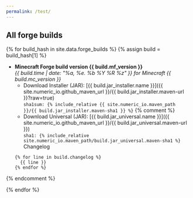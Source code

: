 ```yaml
---
permalink: /test/
---
```


## All forge builds

{% for build_hash in site.data.forge_builds %}
{% assign build = build_hash[1] %}

* **Minecraft Forge build version {{ build.mf_version }}**  
  *{{ build.time | date: "%a, %e. %b %Y %R %z" }} for Minecraft {{
    build.mc_version
  }}*
  - Download Installer (JAR): [{{ build.jar_installer.name }}]({{
    site.numeric_io.github_maven_url }}/{{ build.jar_installer.maven-url
    }}?raw=true)  
    `sha1sum: {% include_relative {{ site.numeric_io.maven_path }}/{{ build.jar_installer.maven-sha1 }} %}`
{% comment %}
  - Download Universal (JAR): [{{ build.jar_universal.name }}]({{
    site.numeric_io.github_maven_url }}/{{ build.jar_universal.maven-url }})  
    `sha1: {% include_relative
      site.numeric_io.maven_path/build.jar_universal.maven-sha1
    %}`
  Changelog
  ```
  {% for line in build.changelog %}
    {{ line }}
  {% endfor %}
  ```
{% endcomment %}

{% endfor %}
